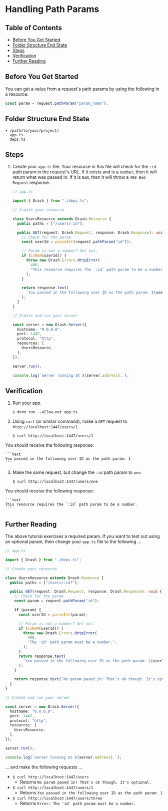 # Handling Path Params

## Table of Contents

- [Before You Get Started](#before-you-get-started)
- [Folder Structure End State](#folder-structure-end-state)
- [Steps](#steps)
- [Verification](#verification)
- [Further Reading](#further-reading)

## Before You Get Started

You can get a value from a request's path params by using the following in a
resource:

```typescript
const param = request.pathParam("param_name");
```

## Folder Structure End State

```text
▾ /path/to/your/project/
  app.ts
  deps.ts
```

## Steps

1. Create your `app.ts` file. Your resource in this file will check for the
   `:id` path param in the request's URL. If it exists and is a `number`, then
   it will return what was passed in. If it is `NaN`, then it will throw a
   `400 Bad Request` response.

   ```typescript
   // app.ts

   import { Drash } from "./deps.ts";

   // Create your resource

   class UsersResource extends Drash.Resource {
     public paths = ["/users/:id"];

     public GET(request: Drash.Request, response: Drash.Response): void {
       // Check for the param
       const userId = parseInt(request.pathParam("id"));

       // Param is not a number? Get out.
       if (isNaN(userId)) {
         throw new Drash.Errors.HttpError(
           400,
           "This resource requires the `:id` path param to be a number.",
         );
       }

       return response.text(
         `You passed in the following user ID as the path param: ${userId}`,
       );
     }
   }

   // Create and run your server

   const server = new Drash.Server({
     hostname: "0.0.0.0",
     port: 1447,
     protocol: "http",
     resources: [
       UsersResource,
     ],
   });

   server.run();

   console.log(`Server running at ${server.address}.`);
   ```

## Verification

1. Run your app.

   ```shell
   $ deno run --allow-net app.ts
   ```

2. Using `curl` (or similar command), make a `GET` request to
   `http://localhost:1447/users/1`.

   ```text
   $ curl http://localhost:1447/users/1
   ```

You should receive the following response:

    ```text
    You passed in the following user ID as the path param: 1
    ```

3. Make the same request, but change the `:id` path param to `one`.

   ```text
   $ curl http://localhost:1447/users/one
   ```

You should receive the following response:

    ```text
    This resource requires the `:id` path param to be a number.
    ```

## Further Reading

The above tutorial exercises a required param. If you want to test out using an
optional param, then change your `app.ts` file to the following ...

```typescript
// app.ts

import { Drash } from "./deps.ts";

// Create your resource

class UsersResource extends Drash.Resource {
  public paths = ["/users/:id?"];

  public GET(request: Drash.Request, response: Drash.Response): void {
    // Check for the param
    const param = request.pathParam("id");

    if (param) {
      const userId = parseInt(param);

      // Param is not a number? Get out.
      if (isNaN(userId)) {
        throw new Drash.Errors.HttpError(
          400,
          "The 'id' path param must be a number.",
        );
      }
      return response.text(
        `You passed in the following user ID as the path param: ${userId}`,
      );
    }

    return response.text(`No param pased in! That's ok though. It's optional.`);
  }
}

// Create and run your server

const server = new Drash.Server({
  hostname: "0.0.0.0",
  port: 1447,
  protocol: "http",
  resources: [
    UsersResource,
  ],
});

server.run();

console.log(`Server running at ${server.address}.`);
```

... and make the following requests ...

- `$ curl http://localhost:1447/users`
  - Returns `No param pased in! That's ok though. It's optional.`
- `$ curl http://localhost:1447/users/1`
  - Returns `You passed in the following user ID as the path param: 1`
- `$ curl http://localhost:1447/users/three`
  - Returns `Error: The 'id' path param must be a number.`

